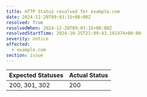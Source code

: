 ```yaml
---
title: HTTP Status resolved for example.com
date: 2024-12-20T09:03:15+00:00Z
resolved: True
resolvedWhen: 2024-12-20T09:03:15+00:00Z
resolvedStartTime: 2024-10-25T21:09:43.191474+00:00
severity: notice
affected:
  - example.com
section: issue
---
```


| Expected Statuses | Actual Status  |
|-------------------|----------------|
| 200, 301, 302 | 200 |
